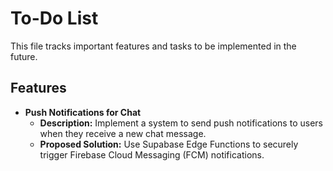 # To-Do List

This file tracks important features and tasks to be implemented in the future.

## Features

- **Push Notifications for Chat**
  - **Description:** Implement a system to send push notifications to users when they receive a new chat message.
  - **Proposed Solution:** Use Supabase Edge Functions to securely trigger Firebase Cloud Messaging (FCM) notifications.
